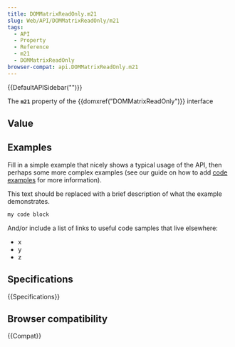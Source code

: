 ```yaml
---
title: DOMMatrixReadOnly.m21
slug: Web/API/DOMMatrixReadOnly/m21
tags:
  - API
  - Property
  - Reference
  - m21
  - DOMMatrixReadOnly
browser-compat: api.DOMMatrixReadOnly.m21
---
```

{{DefaultAPISidebar("")}}

The **`m21`** property of the {{domxref("DOMMatrixReadOnly")}} interface 

## Value



## Examples

Fill in a simple example that nicely shows a typical usage of the API, then perhaps some more complex examples (see our guide on how to add [code examples](/en-US/docs/MDN/Contribute/Structures/Code_examples) for more information).

This text should be replaced with a brief description of what the example demonstrates.

```js
my code block
```

And/or include a list of links to useful code samples that live elsewhere:

*   x
*   y
*   z

## Specifications

{{Specifications}}

## Browser compatibility

{{Compat}}


